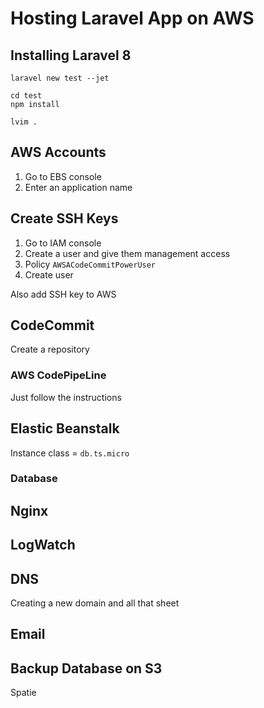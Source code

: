 # Hosting Laravel App on AWS

## Installing Laravel 8

```
laravel new test --jet

cd test
npm install

lvim .
```

## AWS Accounts

1. Go to EBS console
2. Enter an application name

## Create SSH Keys

1. Go to IAM console
2. Create a user and give them management access
3. Policy `AWSACodeCommitPowerUser`
4. Create user

Also add SSH key to AWS

## CodeCommit

Create a repository

### AWS CodePipeLine

Just follow the instructions

## Elastic Beanstalk

Instance class = `db.ts.micro`

### Database

## Nginx

## LogWatch

## DNS

Creating a new domain and all that sheet

## Email

## Backup Database on S3

Spatie
